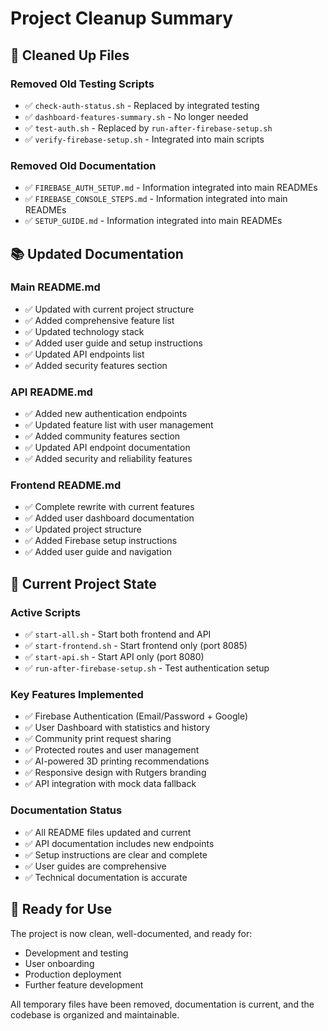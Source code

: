 # Project Cleanup Summary

## 🧹 Cleaned Up Files

### Removed Old Testing Scripts
- ✅ `check-auth-status.sh` - Replaced by integrated testing
- ✅ `dashboard-features-summary.sh` - No longer needed
- ✅ `test-auth.sh` - Replaced by `run-after-firebase-setup.sh`
- ✅ `verify-firebase-setup.sh` - Integrated into main scripts

### Removed Old Documentation
- ✅ `FIREBASE_AUTH_SETUP.md` - Information integrated into main READMEs
- ✅ `FIREBASE_CONSOLE_STEPS.md` - Information integrated into main READMEs
- ✅ `SETUP_GUIDE.md` - Information integrated into main READMEs

## 📚 Updated Documentation

### Main README.md
- ✅ Updated with current project structure
- ✅ Added comprehensive feature list
- ✅ Updated technology stack
- ✅ Added user guide and setup instructions
- ✅ Updated API endpoints list
- ✅ Added security features section

### API README.md
- ✅ Added new authentication endpoints
- ✅ Updated feature list with user management
- ✅ Added community features section
- ✅ Updated API endpoint documentation
- ✅ Added security and reliability features

### Frontend README.md
- ✅ Complete rewrite with current features
- ✅ Added user dashboard documentation
- ✅ Updated project structure
- ✅ Added Firebase setup instructions
- ✅ Added user guide and navigation

## 🚀 Current Project State

### Active Scripts
- ✅ `start-all.sh` - Start both frontend and API
- ✅ `start-frontend.sh` - Start frontend only (port 8085)
- ✅ `start-api.sh` - Start API only (port 8080)
- ✅ `run-after-firebase-setup.sh` - Test authentication setup

### Key Features Implemented
- ✅ Firebase Authentication (Email/Password + Google)
- ✅ User Dashboard with statistics and history
- ✅ Community print request sharing
- ✅ Protected routes and user management
- ✅ AI-powered 3D printing recommendations
- ✅ Responsive design with Rutgers branding
- ✅ API integration with mock data fallback

### Documentation Status
- ✅ All README files updated and current
- ✅ API documentation includes new endpoints
- ✅ Setup instructions are clear and complete
- ✅ User guides are comprehensive
- ✅ Technical documentation is accurate

## 🎯 Ready for Use

The project is now clean, well-documented, and ready for:
- Development and testing
- User onboarding
- Production deployment
- Further feature development

All temporary files have been removed, documentation is current, and the codebase is organized and maintainable.